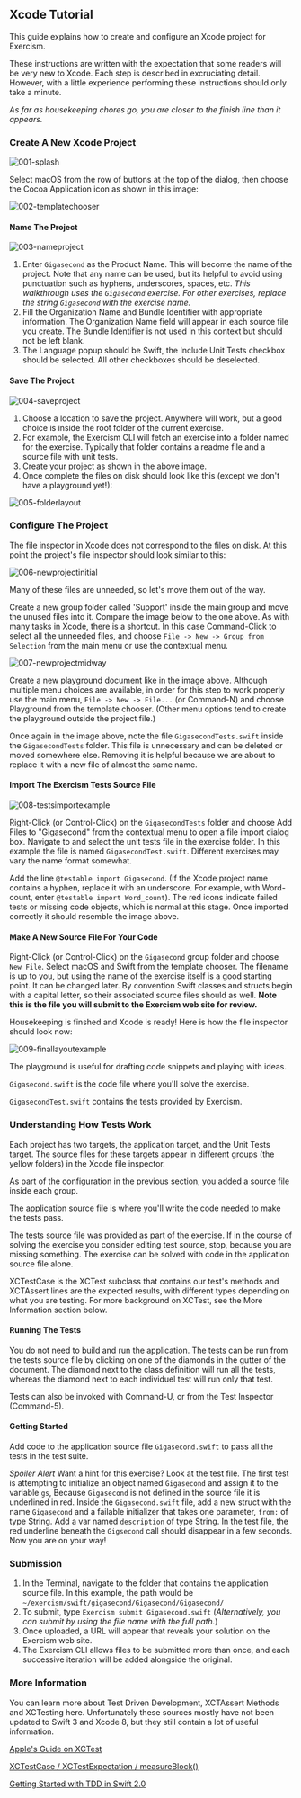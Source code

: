 ## Xcode Tutorial

This guide explains how to create and configure an Xcode project for Exercism.

These instructions are written with the expectation that some readers will be very new to Xcode. Each step is described in excruciating detail. However, with a little experience performing these instructions should only take a minute.

_As far as housekeeping chores go, you are closer to the finish line than it appears._

### Create A New Xcode Project
![001-splash](https://cloud.githubusercontent.com/assets/5385825/20957611/c756745a-bc05-11e6-8631-e9e738ad464b.png)

Select macOS from the row of buttons at the top of the dialog, then choose the Cocoa Application icon as shown in this image: 

![002-templatechooser](https://cloud.githubusercontent.com/assets/5385825/20957613/c770da16-bc05-11e6-82e1-7da6c2ca6de0.png)

#### Name The Project
![003-nameproject](https://cloud.githubusercontent.com/assets/5385825/20957616/c7793828-bc05-11e6-8c73-bb02a71322b2.png)

1. Enter `Gigasecond` as the Product Name. This will become the name of the project. Note that any name can be used, but its helpful to avoid using punctuation such as hyphens, underscores, spaces, etc. _This walkthrough uses the `Gigasecond` exercise. For other exercises, replace the string `Gigasecond` with the exercise name._
2. Fill the Organization Name and Bundle Identifier with appropriate information. The Organization Name field will appear in each source file you create. The Bundle Identifier is not used in this context but should not be left blank.
3. The Language popup should be Swift, the Include Unit Tests checkbox should be selected. All other checkboxes should be deselected.

#### Save The Project
![004-saveproject](https://cloud.githubusercontent.com/assets/5385825/20957617/c77d5976-bc05-11e6-837d-1dacfe5e17c8.png)

1. Choose a location to save the project. Anywhere will work, but a good choice is inside the root folder of the current exercise.
2. For example, the Exercism CLI will fetch an exercise into a folder named for the exercise. Typically that folder contains a readme file and a source file with unit tests. 
3. Create your project as shown in the above image. 
4. Once complete the files on disk should look like this (except we don't have a playground yet!):

![005-folderlayout](https://cloud.githubusercontent.com/assets/5385825/20957615/c77698d4-bc05-11e6-8117-7a7ec2fc035f.png)

### Configure The Project

The file inspector in Xcode does not correspond to the files on disk. At this point the project's file inspector should look similar to this:

![006-newprojectinitial](https://cloud.githubusercontent.com/assets/5385825/20957614/c77514f0-bc05-11e6-8514-4eec07736127.png)

Many of these files are unneeded, so let's move them out of the way.

Create a new group folder called 'Support' inside the main group and move the unused files into it. Compare the image below to the one above. As with many tasks in Xcode, there is a shortcut. In this case Command-Click to select all the unneeded files, and choose `File -> New -> Group from Selection` from the main menu or use the contextual menu.

![007-newprojectmidway](https://cloud.githubusercontent.com/assets/5385825/20957612/c769df04-bc05-11e6-9719-18b5aece0f2d.png)

Create a new playground document like in the image above. Although multiple menu choices are available, in order for this step to work properly use the main menu, `File -> New -> File...` (or Command-N) and choose Playground from the template chooser. (Other menu options tend to create the playground outside the project file.)

Once again in the image above, note the file `GigasecondTests.swift` inside the `GigasecondTests` folder. This file is unnecessary and can be deleted or moved somewhere else. Removing it is helpful because we are about to replace it with a new file of almost the same name.

#### Import The Exercism Tests Source File
![008-testsimportexample](https://cloud.githubusercontent.com/assets/5385825/20957618/c7800d4c-bc05-11e6-937f-de2f3743c1b6.png)

Right-Click (or Control-Click) on the `GigasecondTests` folder and choose Add Files to "Gigasecond" from the contextual menu to open a file import dialog box. Navigate to and select the unit tests file in the exercise folder. In this example the file is named `GigasecondTest.swift`. Different exercises may vary the name format somewhat.

Add the line `@testable import Gigasecond`. (If the Xcode project name contains a hyphen, replace it with an underscore. For example, with Word-count, enter `@testable import Word_count`). The red icons indicate failed tests or missing code objects, which is normal at this stage. Once imported correctly it should resemble the image above.

#### Make A New Source File For Your Code

Right-Click (or Control-Click) on the `Gigasecond` group folder and choose `New File`. Select macOS and Swift from the template chooser. The filename is up to you, but using the name of the exercise itself is a good starting point. It can be changed later. By convention Swift classes and structs begin with a capital letter, so their associated source files should as well. **Note this is the file you will submit to the Exercism web site for review.**

Housekeeping is finshed and Xcode is ready! Here is how the file inspector should look now:

![009-finallayoutexample](https://cloud.githubusercontent.com/assets/5385825/20957619/c7832748-bc05-11e6-9626-2f8a01fdcf22.png)

The playground is useful for drafting code snippets and playing with ideas.

`Gigasecond.swift` is the code file where you'll solve the exercise.

`GigasecondTest.swift` contains the tests provided by Exercism.

### Understanding How Tests Work

Each project has two targets, the application target, and the Unit Tests target. The source files for these targets appear in different groups (the yellow folders) in the Xcode file inspector. 

As part of the configuration in the previous section, you added a source file inside each group. 

The application source file is where you'll write the code needed to make the tests pass.

The tests source file was provided as part of the exercise. If in the course of solving the exercise you consider editing test source, stop, because you are missing something. The exercise can be solved with code in the application source file alone.

XCTestCase is the XCTest subclass that contains our test's methods and XCTAssert lines are the expected results, with different types depending on what you are testing. For more background on XCTest, see the More Information section below.

#### Running The Tests

You do not need to build and run the application. The tests can be run from the tests source file by clicking on one of the diamonds in the gutter of the document. The diamond next to the class definition will run all the tests, whereas the diamond next to each individuel test will run only that test.

Tests can also be invoked with Command-U, or from the Test Inspector (Command-5).

#### Getting Started

Add code to the application source file `Gigasecond.swift` to pass all the tests in the test suite.

_Spoiler Alert_ Want a hint for this exercise? Look at the test file. The first test is attempting to initialize an object named `Gigasecond` and assign it to the variable `gs`,  Because `Gigasecond` is not defined in the source file it is underlined in red. Inside the `Gigasecond.swift` file, add a new struct with the name `Gigasecond` and a failable initializer that takes one parameter, `from:` of type String. Add a var named `description` of type String. In the test file, the red underline beneath the `Gigsecond` call should disappear in a few seconds. Now you are on your way!

### Submission

1. In the Terminal, navigate to the folder that contains the application source file. In this example, the path would be `~/exercism/swift/gigasecond/Gigasecond/Gigasecond/`
2. To submit, type `Exercism submit Gigasecond.swift` (_Alternatively, you can submit by using the file name with the full path._)
3. Once uploaded, a URL will appear that reveals your solution on the Exercism web site.
4. The Exercism CLI allows files to be submitted more than once, and each successive iteration will be added alongside the original.

### More Information

You can learn more about Test Driven Development, XCTAssert Methods and XCTesting here. Unfortunately these sources mostly have not been updated to Swift 3 and Xcode 8, but they still contain a lot of useful information.

[Apple's Guide on XCTest](https://developer.apple.com/library/tvos/documentation/DeveloperTools/Conceptual/testing_with_xcode/chapters/02-quick_start.html#//apple_ref/doc/uid/TP40014132-CH2-SW1)


[XCTest​Case / XCTest​Expectation / measure​Block()](http://nshipster.com/xctestcase/)

[Getting Started with TDD in Swift 2.0](https://medium.com/@ynzc/getting-started-with-tdd-in-swift-2fab3e07204b#.589p6ao6y)

